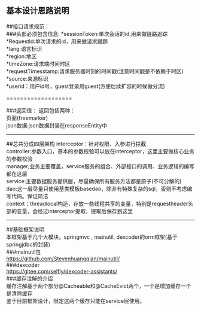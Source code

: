 基本设计思路说明 
-------------------- 
##接口请求规范：  
###头部必须包含信息: 
*sessionToken:单次会话的id,用来做链路追踪  
*RequestId:单次请求的id，用来做请求跟踪  
*lang:语言标识   
*region:地区  
*timeZone:请求端时间时区  
*requestTimesstamp:请求服务器时刻的时间戳(注意时间戳是不依赖于时区)  
*source:来源标识  
*userid：用户id号，guest登录用guest(方便后续扩容的时候做分流)  

===================
  
###返回值：
返回包括两种：  
页面(freemarker)  
json数据:json数据封装在responseEntity中  


----------------------
##总共分成四层架构
interceptor：针对权限、入参进行拦截  
controller:参数入口，基本的参数校验可以放在interceptor，这里主要做核心业务的参数校验  
manager;业务主要覆盖，service服务的组合、外部接口的调用、业务逻辑的编写都在这层  
service:主要数据服务提供层，尽量确保所有服务方法都是原子(不可分解的)  
dao:这一层尽量只使用基类模板basedao，除非有特殊复杂的sql，否则不考虑编写代码。保证简洁  
context；threadlocal<map>构造，存放一些线程共享的变量，特别是requestheader头部的变量，会经过interceptor提取，提取后保存到这里  



-------------------

##基础框架说明  
本框架基于几个大模块，springmvc , mainutil, dexcoder的orm框架(基于springjdbc的封装)  
###mainutil包  
<https://github.com/Stevenhuangqian/mainutil/>  
###dexcoder  
<https://gitee.com/selfly/dexcoder-assistants/>  
###缓存注解的介绍  
缓存注解基于两个部分@Cacheable和@CacheEvict两个，一个是增加缓存一个是清除缓存  
鉴于目前框架设计，限定这两个缓存只能在service层使用。  
